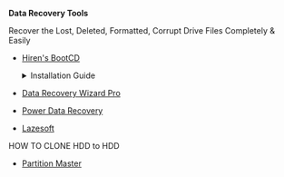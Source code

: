 **Data Recovery Tools**

<p>Recover the Lost, Deleted, Formatted, Corrupt Drive Files Completely & Easily</p>

- [Hiren's BootCD](https://www.hirensbootcd.org/hbcd-v105/)
  <details>
  <summary>Installation Guide</summary>
  
  1. open hiren boot file 
  
   2.run cmd file and insert cd  
  
</details>

- [Data Recovery Wizard Pro](https://www.easeus.com/datarecoverywizardpro/)

- [Power Data Recovery](https://www.minitool.com/data-recovery-software/)
- [Lazesoft](https://www.lazesoft.com/)


<p>HOW TO CLONE HDD to HDD</p>

- [Partition Master](https://www.easeus.com/disk-copy/clone-resource/clone-external-hard-drive-to-another-external-hard-drive.html)
